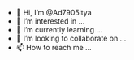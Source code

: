 - 👋 Hi, I’m @Ad7905itya
- 👀 I’m interested in ...
- 🌱 I’m currently learning ...
- 💞️ I’m looking to collaborate on ...
- 📫 How to reach me ...

<!---
Ad7905itya/Ad7905itya is a ✨ special ✨ repository because its `README.md` (this file) appears on your GitHub profile.
You can click the Preview link to take a look at your changes.
--->
